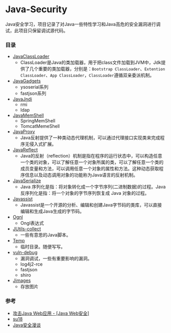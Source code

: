 # Java-Security
Java安全学习，项目记录了对Java一些特性学习和Java高危的安全漏洞进行调试，此项目只保留调试源代码。

### 目录
- [JavaClassLoader]()
  - ClassLoader是Java的类加载器，用于把class文件加载到JVM中，Jdk提供了几个重要的类加载器，分别是：`Bootstrap ClassLoader`、`Extention ClassLoader`、`App ClassLoader`，`ClassLoader`遵循双亲委派机制。
- [JavaGadgets]()
  - ysoserial系列
  - fastjson系列
- [JavaJndi]()
  - rmi
  - ldap
- [JavaMemShell]()
  - SpringMemShell
  - TomcatMemeShell
- [JavaProxy]()
  - Java反射提供了一种类动态代理机制，可以通过代理接口实现类来完成程序无侵入式扩展。
- [JavaReflect]()
  - Java的反射（reflection）机制是指在程序的运行状态中，可以构造任意一个类的对象，可以了解任意一个对象所属的类，可以了解任意一个类的成员变量和方法，可以调用任意一个对象的属性和方法。这种动态获取程序信息以及动态调用对象的功能称为Java语言的反射机制。
- [JavaSerialize]()
  - Java 序列化是指：将对象转化成一个字节序列(二进制数据)的过程。Java 反序列化是指：将一个对象的字节序列恢复成 Java 对象的过程。
- [Javassist]()
  - Javassist是一个开源的分析、编辑和创建Java字节码的类库，可以直接编辑和生成Java生成的字节码。
- [Ognl]()
  - Ongl表达式
- [JUtils-collect]()
  - 一些有意思的Java脚本。
- [Temp]()
  - 临时目录。随便写写。
- [vuln-debug]()
  - 漏洞调试，一些有重要影响的漏洞。
  - log4j2-rce
  - fastjson
  - shiro
- [Jimages]()
    - 存放图片
### 参考
- [攻击Java Web应用 - [Java Web安全]]()
- [su18]()
- [Java安全漫谈]()

    
